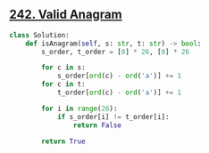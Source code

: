 ## [242. Valid Anagram](https://leetcode.com/problems/valid-anagram)

```Python
class Solution:
    def isAnagram(self, s: str, t: str) -> bool:
        s_order, t_order = [0] * 26, [0] * 26

        for c in s:
            s_order[ord(c) - ord('a')] += 1
        for c in t:
            t_order[ord(c) - ord('a')] += 1

        for i in range(26):
            if s_order[i] != t_order[i]:
                return False
        
        return True
```
